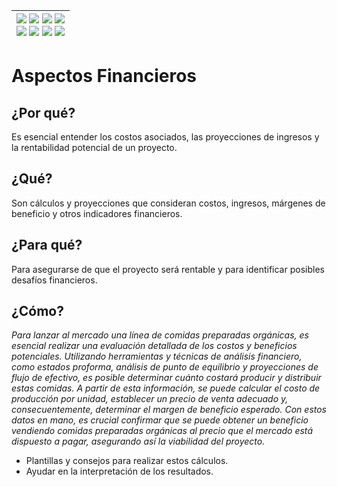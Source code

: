 <div align=right>

|[![](https://img.shields.io/badge/-Inicio-FFF?style=flat&logo=Emlakjet&logoColor=black)](/README.md) [![](https://img.shields.io/badge/-Introducción-FFF?style=flat&logo=abbrobotstudio&logoColor=black)](/documentos/intro.md) [![](https://img.shields.io/badge/-Modelos_de_lenguaje-FFF?style=flat&logo=LiveChat&logoColor=black)](/documentos/LLMs.md) [![](https://img.shields.io/badge/-Panorámica-FFF?style=flat&logo=openstreetmap&logoColor=black)](/documentos/panoramica.md)<br>  [![](https://img.shields.io/badge/-Prompts-FFF?style=flat&logo=Proton&logoColor=black)](/documentos/prompts/README.md) [![](https://img.shields.io/badge/-Ing,_de_prompts-FFF?style=flat&logo=googleearthengine&logoColor=black)](/documentos/ingenieriaDePrompts/README.md) [![](https://img.shields.io/badge/-Patrones-FFF?style=flat&logo=textpattern&logoColor=black)](/documentos/ingenieriaDePrompts/patrones/README.md) [![](https://img.shields.io/badge/-Casos_de_uso-FFF?style=flat&logo=gitbook&logoColor=black)](/documentos/casosDeUso/README.md)|
|-:|

</div>

# Aspectos Financieros

## ¿Por qué?

Es esencial entender los costos asociados, las proyecciones de ingresos y la rentabilidad potencial de un proyecto.

## ¿Qué?

Son cálculos y proyecciones que consideran costos, ingresos, márgenes de beneficio y otros indicadores financieros.

## ¿Para qué?

Para asegurarse de que el proyecto será rentable y para identificar posibles desafíos financieros.

## ¿Cómo?

*Para lanzar al mercado una línea de comidas preparadas orgánicas, es esencial realizar una evaluación detallada de los costos y beneficios potenciales. Utilizando herramientas y técnicas de análisis financiero, como estados proforma, análisis de punto de equilibrio y proyecciones de flujo de efectivo, es posible determinar cuánto costará producir y distribuir estas comidas. A partir de esta información, se puede calcular el costo de producción por unidad, establecer un precio de venta adecuado y, consecuentemente, determinar el margen de beneficio esperado. Con estos datos en mano, es crucial confirmar que se puede obtener un beneficio vendiendo comidas preparadas orgánicas al precio que el mercado está dispuesto a pagar, asegurando así la viabilidad del proyecto.*

- Plantillas y consejos para realizar estos cálculos.
- Ayudar en la interpretación de los resultados.
